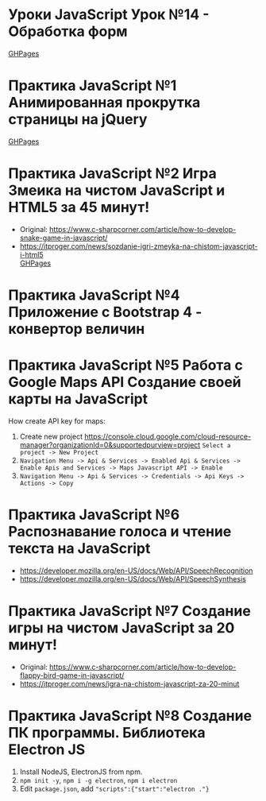 # Уроки JavaScript  Урок №14 - Обработка форм
[GHPages](https://reregaga.github.io/js_simple_projects/lesson%2014/form.html)

# Практика JavaScript №1 Анимированная прокрутка страницы на jQuery
[GHPages](https://reregaga.github.io/js_simple_projects/practice%201%20anim-pagescroll-jQuery/index.html)

# Практика JavaScript №2 Игра Змеика на чистом JavaScript и HTML5 за 45 минут!
- Original: https://www.c-sharpcorner.com/article/how-to-develop-snake-game-in-javascript/
- https://itproger.com/news/sozdanie-igri-zmeyka-na-chistom-javascript-i-html5  
[GHPages](https://reregaga.github.io/js_simple_projects/practice%202%20game-Snake-VanillaJS/index.html)

# Практика JavaScript №4 Приложение с Bootstrap 4 - конвертор величин

# Практика JavaScript №5 Работа с Google Maps API  Создание своей карты на JavaScript
How create API key for maps:
1. Create new project https://console.cloud.google.com/cloud-resource-manager?organizationId=0&supportedpurview=project `Select a project -> New Project`
2. `Navigation Menu -> Api & Services -> Enabled Api & Services -> Enable Apis and Services -> Maps Javascript API -> Enable`
3. `Navigation Menu -> Api & Services -> Credentials -> Api Keys -> Actions -> Copy`

# Практика JavaScript №6 Распознавание голоса и чтение текста на JavaScript
- https://developer.mozilla.org/en-US/docs/Web/API/SpeechRecognition
- https://developer.mozilla.org/en-US/docs/Web/API/SpeechSynthesis

# Практика JavaScript №7 Создание игры на чистом JavaScript за 20 минут!
- Original: https://www.c-sharpcorner.com/article/how-to-develop-flappy-bird-game-in-javascript/
- https://itproger.com/news/igra-na-chistom-javascript-za-20-minut

# Практика JavaScript №8 Создание ПК программы. Библиотека Electron JS
1. Install NodeJS, ElectronJS from npm.
2. `npm init -y`, `npm i -g electron`, `npm i electron`
3. Edit `package.json`, add `"scripts":{"start":"electron ."}`